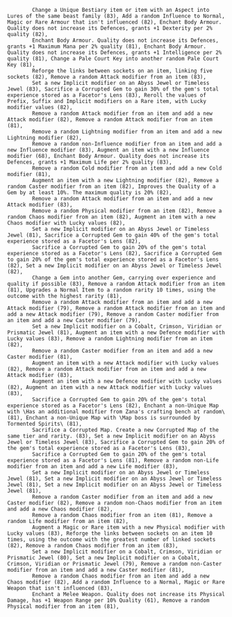             Change a Unique Bestiary item or item with an Aspect into Lures of the same beast family (83), Add a random Influence to Normal, Magic or Rare Armour that isn't influenced (82), Enchant Body Armour. Quality does not increase its Defences, grants +1 Dexterity per 2% quality (82),
            Enchant Body Armour. Quality does not increase its Defences, grants +1 Maximum Mana per 2% quality (81), Enchant Body Armour. Quality does not increase its Defences, grants +1 Intelligence per 2% quality (81), Change a Pale Court Key into another random Pale Court Key (81),
            Reforge the links between sockets on an item, linking five sockets (82), Remove a random Attack modifier from an item (83),
            Set a new Implicit modifier on an Abyss Jewel or Timeless Jewel (83), Sacrifice a Corrupted Gem to gain 30% of the gem's total experience stored as a Facetor's Lens (83), Reroll the values of Prefix, Suffix and Implicit modifiers on a Rare item, with Lucky modifier values (82),
            Remove a random Attack modifier from an item and add a new Attack modifier (82), Remove a random Attack modifier from an item (81),
            Remove a random Lightning modifier from an item and add a new Lightning modifier (82),
            Remove a random non-Influence modifier from an item and add a new Influence modifier (83), Augment an item with a new Influence modifier (68), Enchant Body Armour. Quality does not increase its Defences, grants +1 Maximum Life per 2% quality (83),
            Remove a random Cold modifier from an item and add a new Cold modifier (81),
            Augment an item with a new Lightning modifier (82), Remove a random Caster modifier from an item (82), Improves the Quality of a Gem by at least 10%. The maximum quality is 20% (82),
            Remove a random Attack modifier from an item and add a new Attack modifier (83),
            Remove a random Physical modifier from an item (82), Remove a random Chaos modifier from an item (82), Augment an item with a new Chaos modifier with Lucky values (82),
            Set a new Implicit modifier on an Abyss Jewel or Timeless Jewel (81), Sacrifice a Corrupted Gem to gain 40% of the gem's total experience stored as a Facetor's Lens (82),
            Sacrifice a Corrupted Gem to gain 20% of the gem's total experience stored as a Facetor's Lens (82), Sacrifice a Corrupted Gem to gain 20% of the gem's total experience stored as a Facetor's Lens (82), Set a new Implicit modifier on an Abyss Jewel or Timeless Jewel (82),
            Change a Gem into another Gem, carrying over experience and quality if possible (83), Remove a random Attack modifier from an item (81), Upgrades a Normal Item to a random rarity 10 times, using the outcome with the highest rarity (81),
            Remove a random Attack modifier from an item and add a new Attack modifier (79), Remove a random Attack modifier from an item and add a new Attack modifier (79), Remove a random Caster modifier from an item and add a new Caster modifier (79),
            Set a new Implicit modifier on a Cobalt, Crimson, Viridian or Prismatic Jewel (81), Augment an item with a new Defence modifier with Lucky values (83), Remove a random Lightning modifier from an item (82),
            Remove a random Caster modifier from an item and add a new Caster modifier (81),
            Augment an item with a new Attack modifier with Lucky values (82), Remove a random Attack modifier from an item and add a new Attack modifier (83),
            Augment an item with a new Defence modifier with Lucky values (82), Augment an item with a new Attack modifier with Lucky values (83),
            Sacrifice a Corrupted Gem to gain 20% of the gem's total experience stored as a Facetor's Lens (82), Enchant a non-Unique Map with \Has an additional modifier from Zana's crafting bench at random\ (81), Enchant a non-Unique Map with \Map boss is surrounded by Tormented Spirits\ (81),
            Sacrifice a Corrupted Map. Create a new Corrupted Map of the same tier and rarity. (83), Set a new Implicit modifier on an Abyss Jewel or Timeless Jewel (83), Sacrifice a Corrupted Gem to gain 20% of the gem's total experience stored as a Facetor's Lens (83),
            Sacrifice a Corrupted Gem to gain 20% of the gem's total experience stored as a Facetor's Lens (81), Remove a random non-Life modifier from an item and add a new Life modifier (83),
            Set a new Implicit modifier on an Abyss Jewel or Timeless Jewel (81), Set a new Implicit modifier on an Abyss Jewel or Timeless Jewel (81), Set a new Implicit modifier on an Abyss Jewel or Timeless Jewel (81),
            Remove a random Caster modifier from an item and add a new Caster modifier (82), Remove a random non-Chaos modifier from an item and add a new Chaos modifier (82),
            Remove a random Chaos modifier from an item (81), Remove a random Life modifier from an item (82),
            Augment a Magic or Rare item with a new Physical modifier with Lucky values (83), Reforge the links between sockets on an item 10 times, using the outcome with the greatest number of linked sockets (82), Remove a random Chaos modifier from an item (83),
            Set a new Implicit modifier on a Cobalt, Crimson, Viridian or Prismatic Jewel (80), Set a new Implicit modifier on a Cobalt, Crimson, Viridian or Prismatic Jewel (79), Remove a random non-Caster modifier from an item and add a new Caster modifier (81),
            Remove a random Chaos modifier from an item and add a new Chaos modifier (82), Add a random Influence to a Normal, Magic or Rare Weapon that isn't influenced (83),
            Enchant a Melee Weapon. Quality does not increase its Physical Damage, has +1 Weapon Range per 10% Quality (61), Remove a random Physical modifier from an item (81),
